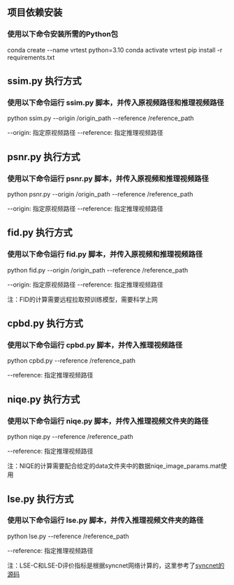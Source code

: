 ## 项目依赖安装
### 使用以下命令安装所需的Python包
conda create --name vrtest python=3.10
conda activate vrtest
pip install -r requirements.txt

## ssim.py 执行方式
### 使用以下命令运行 ssim.py 脚本，并传入原视频路径和推理视频路径
python ssim.py --origin /origin_path --reference /reference_path

--origin: 指定原视频路径
--reference: 指定推理视频路径

## psnr.py 执行方式
### 使用以下命令运行 psnr.py 脚本，并传入原视频和推理视频路径
python psnr.py --origin /origin_path --reference /reference_path

--origin: 指定原视频路径
--reference: 指定推理视频路径

## fid.py 执行方式
### 使用以下命令运行 fid.py 脚本，并传入原视频和推理视频路径
python fid.py --origin /origin_path --reference /reference_path

--origin: 指定原视频路径
--reference: 指定推理视频路径

注：FID的计算需要远程拉取预训练模型，需要科学上网

## cpbd.py 执行方式
### 使用以下命令运行 cpbd.py 脚本，并传入推理视频路径
python cpbd.py --reference /reference_path

--reference: 指定推理视频路径

## niqe.py 执行方式
### 使用以下命令运行 niqe.py 脚本，并传入推理视频文件夹的路径
python niqe.py  --reference /reference_path

--reference: 指定推理视频路径

注：NIQE的计算需要配合给定的data文件夹中的数据niqe_image_params.mat使用

## lse.py 执行方式
### 使用以下命令运行 lse.py 脚本，并传入推理视频文件夹的路径
python lse.py  --reference /reference_path

--reference: 指定推理视频路径

注：LSE-C和LSE-D评价指标是根据syncnet网络计算的，这里参考了[syncnet的源码](https://github.com/joonson/syncnet_python)